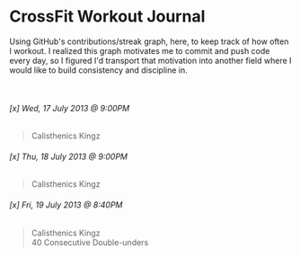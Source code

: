CrossFit Workout Journal
========

Using GitHub's contributions/streak graph, here, to keep track of how often I workout. I realized this graph
motivates me to commit and push code every day, so I figured I'd transport that motivation into another
field where I would like to build consistency and discipline in.

<br />

###### [x] Wed, 17 July 2013 @ 9:00PM  
  > Calisthenics Kingz

###### [x] Thu, 18 July 2013 @ 9:00PM  
  > Calisthenics Kingz

###### [x] Fri, 19 July 2013 @ 8:40PM  
  > Calisthenics Kingz  
  > 40 Consecutive Double-unders
